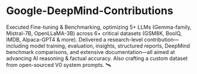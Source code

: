 # Google-DeepMind-Contributions
 Executed Fine-tuning & Benchmarking, optimizing 5+ LLMs (Gemma-family, Mistral-7B, OpenLLaMA-3B) across 6+ critical datasets (GSM8K, BoolQ, IMDB, Alpaca-GPT4 & more). Delivered a research-level contribution—including model training, evaluation, insights, structured reports, DeepMind benchmark comparisons, and extensive documentation—all aimed at advancing AI reasoning & factual accuracy. Also crafting a custom dataset from open-sourced V0 system prompts. 🛰️
